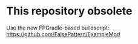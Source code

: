 # This repository obsolete

Use the new FPGradle-based buildscript:
https://github.com/FalsePattern/ExampleMod
